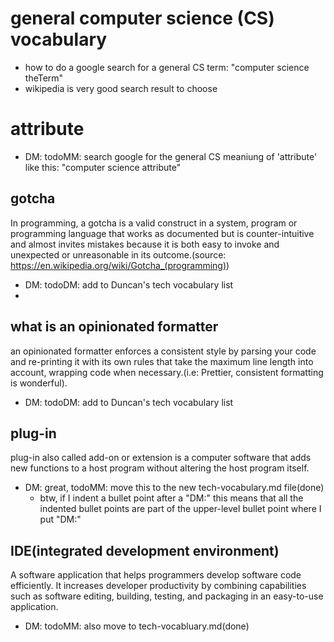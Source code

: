 
# general computer science (CS) vocabulary 
* how to do a google search for a general CS term: "computer science theTerm"
* wikipedia is very good search result to choose

# attribute
* DM: todoMM: search google for the general CS meaniung of 'attribute' like this: "computer science attribute" 

## gotcha
In programming, a gotcha is a valid construct in a system, program or programming language that works as documented but is counter-intuitive and almost invites mistakes because it is both easy to invoke and unexpected or unreasonable in its outcome.(source: https://en.wikipedia.org/wiki/Gotcha_(programming))
* DM: todoDM: add to Duncan's tech vocabulary list
* 
## what is an opinionated formatter
an opinionated formatter enforces a consistent style by parsing your code and re-printing it with its own rules that take the maximum line length into account, wrapping code when necessary.(i.e: Prettier, consistent formatting is wonderful).
* DM: todoDM: add to Duncan's tech vocabulary list

## plug-in
plug-in also called add-on or extension is a computer software that adds new functions to a host program without altering the host program itself.
* DM: great, todoMM: move this to the new tech-vocabulary.md file(done)
  * btw, if I indent a bullet point after a "DM:" this means that all the indented bullet points are part of the upper-level bullet point where I put "DM:"

## IDE(integrated development environment)

A software application that helps programmers develop software code efficiently. It increases developer productivity by combining capabilities such as software editing, building, testing, and packaging in an easy-to-use application.
* DM: todoMM: also move to tech-vocabluary.md(done)